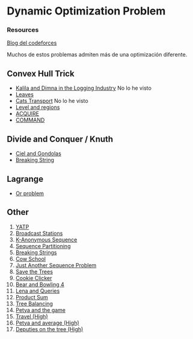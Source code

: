 # Dynamic Optimization Problem

### Resources
[Blog del codeforces](http://codeforces.com/blog/entry/8219)

Muchos de estos problemas admiten más de una optimización diferente.

## Convex Hull Trick
+ [Kalila and Dimna in the Logging Industry](http://codeforces.com/contest/319/problem/C) No lo he visto
+ [Leaves](http://www.spoj.com/problems/NKLEAVES/)
+ [Cats Transport](http://codeforces.com/contest/311/problem/B) No lo he visto
+ [Level and regions](http://codeforces.com/contest/674/problem/C)
+ [ACQUIRE](http://www.spoj.com/problems/ACQUIRE/)
+ [COMMAND](http://vn.spoj.com/problems/COMMAND/)

## Divide and Conquer / Knuth
+ [Ciel and Gondolas](http://codeforces.com/contest/321/problem/E)
+ [Breaking String](http://www.spoj.com/problems/BRKSTRNG/)

## Lagrange
+ [Or problem](https://csacademy.com/contest/round-56/task/or-problem/)

## Other
1. [YATP](https://open.kattis.com/problems/yatp)
1. [Broadcast Stations](http://codeforces.com/gym/101667/problem/A)
1. [K-Anonymous Sequence](http://poj.org/problem?id=3709)
1. [Sequence Partitioning](http://poj.org/problem?id=3245)
1. [Breaking Strings](http://acm.zju.edu.cn/onlinejudge/showProblem.do?problemCode=2860)
1. [Cow School](http://poj.org/problem?id=3266)
1. [Just Another Sequence Problem](http://codeforces.com/gym/101237/problem/F)
1. [Save the Trees](https://uva.onlinejudge.org/index.php?option=com_onlinejudge&Itemid=8&page=show_problem&problem=3871)
1. [Cookie Clicker](http://codeforces.com/contest/377/problem/E)
1. [Bear and Bowling 4](http://codeforces.com/contest/660/problem/F)
1. [Lena and Queries](http://codeforces.com/contest/678/problem/F)
1. [Product Sum](http://codeforces.com/contest/631/problem/E)
1. [Tree Balancing](https://www.codechef.com/problems/TREEBAL)
1. [Petya and the game](http://codeforces.com/gym/100377/problem/G)
1. [Travel (High)](http://codeforces.com/gym/100377/problem/L)
1. [Petya and average (High)](http://codeforces.com/gym/100377/problem/M)
1. [Deputies on the tree (High)](http://codeforces.com/gym/100377/problem/N)
